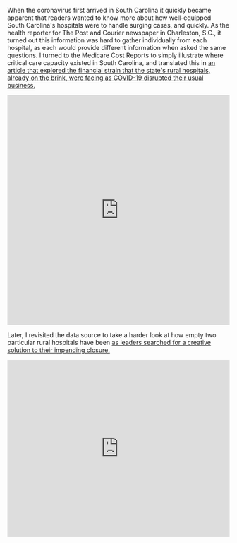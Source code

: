 When the coronavirus first arrived in South Carolina it quickly became apparent that readers wanted to know more about how well-equipped South Carolina's hospitals were to handle surging cases, and quickly.
As the health reporter for The Post and Courier newspaper in Charleston, S.C., it turned out this information was hard to gather individually from each hospital, as each would provide different information when asked the same questions.
I turned to the Medicare Cost Reports to simply illustrate where critical care capacity existed in South Carolina, and translated this in <a href = "https://www.postandcourier.com/health/covid19/coronavirus-may-be-pushing-some-sc-hospitals-closer-to-the-brink/article_b58c6608-737c-11ea-a2b3-930e635ba67a.html">an article that explored the financial strain that the state's rural hospitals, already on the brink, were facing as COVID-19 disrupted their usual business.</a>
<iframe width="100%" height="520" frameborder="0" src="https://mkwildeman.carto.com/builder/f684df37-11df-490e-a870-4fb079d9ef96/embed" allowfullscreen webkitallowfullscreen mozallowfullscreen oallowfullscreen msallowfullscreen></iframe>

Later, I revisited the data source to take a harder look at how empty two particular rural hospitals have been <a href="https://www.postandcourier.com/health/a-flood-almost-wiped-away-a-rural-hospital-5-years-later-sc-county-is-getting/article_e59ae17e-75ee-11eb-99f2-cbd0ea833fea.html">as leaders searched for a creative solution to their impending closure. </a>
<iframe title="Rural Williamsburg and Lake City hospitals aren't staying full, especially after 2015 flood
" aria-label="Interactive line chart" id="datawrapper-chart-3GJem" src="https://datawrapper.dwcdn.net/3GJem/1/" scrolling="no" frameborder="0" style="width: 0; min-width: 100% !important; border: none;" height="400"></iframe><script type="text/javascript">!function(){"use strict";window.addEventListener("message",(function(e){if(void 0!==e.data["datawrapper-height"]){var t=document.querySelectorAll("iframe");for(var a in e.data["datawrapper-height"])for(var r=0;r<t.length;r++){if(t[r].contentWindow===e.source)t[r].style.height=e.data["datawrapper-height"][a]+"px"}}}))}();
</script>
